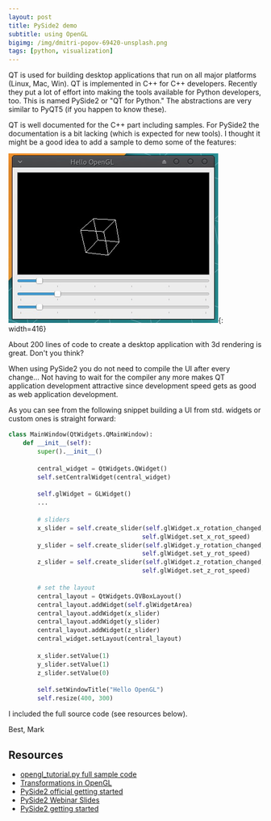 ```yaml
---
layout: post
title: PySide2 demo
subtitle: using OpenGL
bigimg: /img/dmitri-popov-69420-unsplash.png
tags: [python, visualization]
---
```


QT is used for building desktop applications that run on all major platforms (Linux, Mac, Win). QT is implemented in C++ for C++ developers. Recently they put a lot of effort into making the tools available for Python developers, too. This is named PySide2 or "QT for Python." The abstractions are very similar to PyQT5 (if you happen to know these).

QT is well documented for the C++ part including samples. For PySide2 the documentation is a bit lacking (which is expected for new tools). I thought it might be a good idea to add a sample to demo some of the features:

![Hello OpenGL sample](/media/pyside2_opengl/hello_opengl.gif){: width=416}

About 200 lines of code to create a desktop application with 3d rendering is great. Don't you think?

When using PySide2 you do not need to compile the UI after every change... Not having to wait for the compiler any more makes QT application development attractive since development speed gets as good as web application development.

As you can see from the following snippet building a UI from std. widgets or custom ones is straight forward:

``` python
class MainWindow(QtWidgets.QMainWindow):
    def __init__(self):
        super().__init__()

        central_widget = QtWidgets.QWidget()
        self.setCentralWidget(central_widget)

        self.glWidget = GLWidget()
        ...

        # sliders
        x_slider = self.create_slider(self.glWidget.x_rotation_changed,
                                     self.glWidget.set_x_rot_speed)
        y_slider = self.create_slider(self.glWidget.y_rotation_changed,
                                     self.glWidget.set_y_rot_speed)
        z_slider = self.create_slider(self.glWidget.z_rotation_changed,
                                     self.glWidget.set_z_rot_speed)

        # set the layout
        central_layout = QtWidgets.QVBoxLayout()
        central_layout.addWidget(self.glWidgetArea)
        central_layout.addWidget(x_slider)
        central_layout.addWidget(y_slider)
        central_layout.addWidget(z_slider)
        central_widget.setLayout(central_layout)

        x_slider.setValue(1)
        y_slider.setValue(1)
        z_slider.setValue(0)

        self.setWindowTitle("Hello OpenGL")
        self.resize(400, 300)
```

I included the full source code (see resources below).

Best,
Mark

## Resources
* [opengl_tutorial.py full sample code](https://gist.github.com/markfink/4f8d6b8271d9cd865528d437d129e072)
* [Transformations in OpenGL](https://www.cs.cmu.edu/afs/cs/academic/class/15462-s09/www/lec/03/lec03a.pdf)
* [PySide2 official getting started](https://doc.qt.io/qtforpython/gettingstarted.html)
* [PySide2 Webinar Slides](https://www.slideshare.net/ICSinc/qt-for-python)
* [PySide2 getting started](http://www.blog.pythonlibrary.org/2018/04/18/getting-started-with-qt-for-python/)

